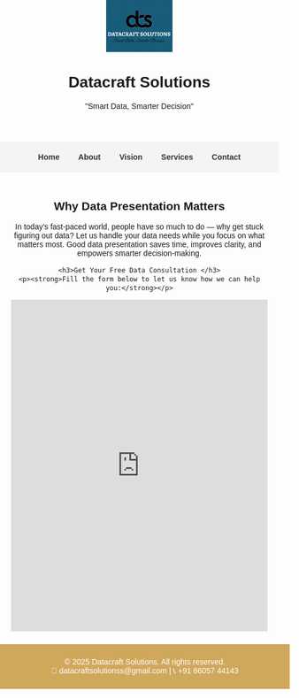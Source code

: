 
<html lang="en">
<head>
  <meta charset="UTF-8" />
  <meta name="viewport" content="width=device-width, initial-scale=1.0"/>
  <title>Datacraft Solutions</title>
  <style>
    body {
        font-family: Arial, sans-serif;
        margin: 0;
        padding: 0;
    }

    header {
        background: #d0a85c; /* logo tone */
        color: white;
        text-align: center;
        padding: 15px;
    }

    nav {
        text-align: center;
        padding: 10px;
        background: #f4f4f4;
        flex-wrap: wrap;
    }

    nav a {
        margin: 10px 15px;
        text-decoration: none;
        color: #333;
        font-weight: bold;
        display: inline-block;
    }

    .container {
        padding: 20px;
        text-align: center;
    }

    footer {
        background: #d0a85c;
        color: white;
        text-align: center;
        padding: 10px;
        position: relative;
        bottom: 0;
        width: 100%;
    }

    img.logo {
        width: 120px;
        display: block;
        margin: 0 auto;
    }

    .banner {
        width: 100%;
        max-height: 300px;
        object-fit: cover;
    }

    .hidden {
        display: none;
    }

    .graphics {
        max-width: 100%;
        margin: 20px auto;
        display: block;
    }

    iframe {
        width: 100%;
        max-width: 700px;
        height: 600px;
        border: none;
    }

    @media (max-width: 768px) {
        header h1 {
            font-size: 1.5rem;
        }

        nav {
            flex-direction: column;
        }

        nav a {
            margin: 10px 5px;
            font-size: 1rem;
        }

        .container {
            padding: 10px;
        }

        iframe {
            height: 500px;
        }
    }
</style>

  <script>
    function showSection(sectionId) {
      document.querySelectorAll('.container').forEach(section => section.classList.add('hidden'));
      document.getElementById(sectionId).classList.remove('hidden');
    }
  </script>
</head>
<body>
  <header>
    <img src="DATA LOGO.jpg" alt="Datacraft Solutions Logo" class="logo" />
    <h1>Datacraft Solutions</h1>
    <p>"Smart Data, Smarter Decision"</p>
  </header>

  <nav>
    <a onclick="showSection('home')">Home</a>
    <a onclick="showSection('about')">About</a>
    <a onclick="showSection('vision')">Vision</a>
    <a onclick="showSection('services')">Services</a>
    <a onclick="showSection('contact')">Contact</a>
  </nav>

  <!-- HOME -->
  <div class="container" id="home">
    <h2>Why Data Presentation Matters</h2>
    <p>In today’s fast-paced world, people have so much to do — why get stuck figuring out data? Let us handle your data needs while you focus on what matters most. Good data presentation saves time, improves clarity, and empowers smarter decision-making.</p>

    <h3>Get Your Free Data Consultation </h3>
    <p><strong>Fill the form below to let us know how we can help you:</strong></p>
    
<iframe src="https://docs.google.com/forms/d/e/1FAIpQLSdA5aSR9sfL_rnv_-Ls4l9Q96dijPNPK1USAyZqDMvfw6S25w/viewform?embedded=true" width="700" height="600" frameborder="0" marginheight="0" marginwidth="0">Loading…</iframe>

  </div>

  <!-- ABOUT -->
  <div class="container hidden" id="about">
    <h2>About Us</h2>
    <p>We are experienced individuals, experts in data presentation with over 15+ years of experience in Power BI, Microsoft Advanced Excel, and data analysis tools. Whether it's a small task or a complex problem, <strong>Datacraft is your solution.</strong></p>
    <p><em>"Where Data Meets Craft."</em></p>
  </div>

  <!-- VISION -->
  <div class="container hidden" id="vision">
    <h2>Our Vision</h2>
    <p>To become the go-to data partner for organizations across industries, delivering clear, elegant, and meaningful data solutions that empower smarter choices and measurable success. Our vision is data clarity, your vision made real.</p>
  </div>

  <!-- SERVICES -->
  <div class="container hidden" id="services">
    <h2>Our Services & Pricing</h2>
    <ul>
      <li>✔ Data Entry – ₹199/hour</li>
      <li>✔ Data Analysis – ₹299/hour</li>
      <li>✔ Power BI Dashboards – ₹499/hour</li>
      <li>✔ Excel Automation (Advanced) – ₹399/hour</li>
    </ul>
    <p><strong>First Task is FREE!</strong> Try us risk-free and see the value we bring.</p>
  </div>

  <!-- CONTACT -->
  <div class="container hidden" id="contact">
    <h2>Contact Us</h2>
    <p>If you have any questions or want to connect with us directly, feel free to reach out.</p>
    <div class="contact-info">
      📧 Email: <a href="mailto:datacraftsolutionss@gmail.com">datacraftsolutionss@gmail.com</a><br/>
      📞 Phone: <a href="tel:+918605744143">+91 86057 44143</a>
    </div>
  </div>

  <footer>
    <p>&copy; 2025 Datacraft Solutions. All rights reserved.<br>
    📧 datacraftsolutionss@gmail.com | 📞 +91 86057 44143</p>
  </footer>
</body>
</html>
